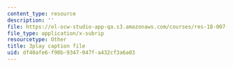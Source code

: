 ```yaml
---
content_type: resource
description: ''
file: https://ol-ocw-studio-app-qa.s3.amazonaws.com/courses/res-18-007-calculus-revisited-multivariable-calculus-fall-2011/df40afe6f90b9347047fa432cf3a6a03_bBKzHydIl2c.srt
file_type: application/x-subrip
resourcetype: Other
title: 3play caption file
uid: df40afe6-f90b-9347-047f-a432cf3a6a03
---
```

